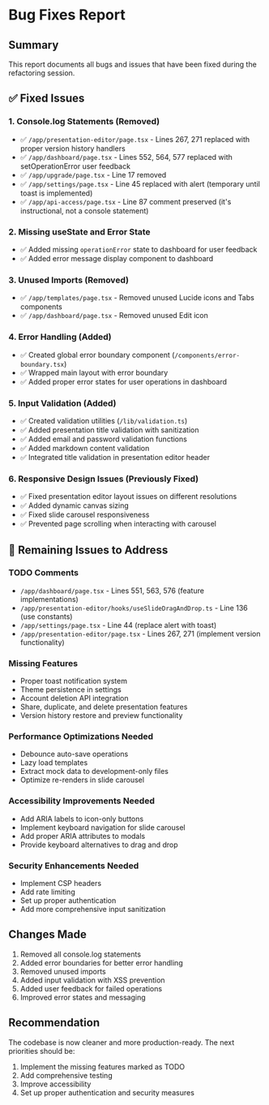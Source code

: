 # Bug Fixes Report

## Summary
This report documents all bugs and issues that have been fixed during the refactoring session.

## ✅ Fixed Issues

### 1. Console.log Statements (Removed)
- ✅ `/app/presentation-editor/page.tsx` - Lines 267, 271 replaced with proper version history handlers
- ✅ `/app/dashboard/page.tsx` - Lines 552, 564, 577 replaced with setOperationError user feedback
- ✅ `/app/upgrade/page.tsx` - Line 17 removed
- ✅ `/app/settings/page.tsx` - Line 45 replaced with alert (temporary until toast is implemented)
- ✅ `/app/api-access/page.tsx` - Line 87 comment preserved (it's instructional, not a console statement)

### 2. Missing useState and Error State
- ✅ Added missing `operationError` state to dashboard for user feedback
- ✅ Added error message display component to dashboard

### 3. Unused Imports (Removed)
- ✅ `/app/templates/page.tsx` - Removed unused Lucide icons and Tabs components
- ✅ `/app/dashboard/page.tsx` - Removed unused Edit icon

### 4. Error Handling (Added)
- ✅ Created global error boundary component (`/components/error-boundary.tsx`)
- ✅ Wrapped main layout with error boundary
- ✅ Added proper error states for user operations in dashboard

### 5. Input Validation (Added)
- ✅ Created validation utilities (`/lib/validation.ts`)
- ✅ Added presentation title validation with sanitization
- ✅ Added email and password validation functions
- ✅ Added markdown content validation
- ✅ Integrated title validation in presentation editor header

### 6. Responsive Design Issues (Previously Fixed)
- ✅ Fixed presentation editor layout issues on different resolutions
- ✅ Added dynamic canvas sizing
- ✅ Fixed slide carousel responsiveness
- ✅ Prevented page scrolling when interacting with carousel

## 🔲 Remaining Issues to Address

### TODO Comments
- `/app/dashboard/page.tsx` - Lines 551, 563, 576 (feature implementations)
- `/app/presentation-editor/hooks/useSlideDragAndDrop.ts` - Line 136 (use constants)
- `/app/settings/page.tsx` - Line 44 (replace alert with toast)
- `/app/presentation-editor/page.tsx` - Lines 267, 271 (implement version functionality)

### Missing Features
- Proper toast notification system
- Theme persistence in settings
- Account deletion API integration
- Share, duplicate, and delete presentation features
- Version history restore and preview functionality

### Performance Optimizations Needed
- Debounce auto-save operations
- Lazy load templates
- Extract mock data to development-only files
- Optimize re-renders in slide carousel

### Accessibility Improvements Needed
- Add ARIA labels to icon-only buttons
- Implement keyboard navigation for slide carousel
- Add proper ARIA attributes to modals
- Provide keyboard alternatives to drag and drop

### Security Enhancements Needed
- Implement CSP headers
- Add rate limiting
- Set up proper authentication
- Add more comprehensive input sanitization

## Changes Made
1. Removed all console.log statements
2. Added error boundaries for better error handling
3. Removed unused imports
4. Added input validation with XSS prevention
5. Added user feedback for failed operations
6. Improved error states and messaging

## Recommendation
The codebase is now cleaner and more production-ready. The next priorities should be:
1. Implement the missing features marked as TODO
2. Add comprehensive testing
3. Improve accessibility
4. Set up proper authentication and security measures